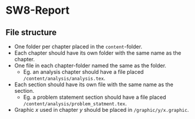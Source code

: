 # SW8-Report

## File structure
- One folder per chapter placed in the `content`-folder.
- Each chapter should have its own folder with the same name as the chapter.
- One file in each chapter-folder named the same as the folder.
    - Eg. an analysis chapter should have a file placed `/content/analysis/analysis.tex`.
- Each section should have its own file with the same name as the section.
    - Eg. a problem statement section should have a file placed `/content/analysis/problem_statment.tex`.
- Graphic *x* used in chapter *y* should be placed in `/graphic/y/x.graphic`.
